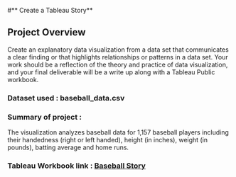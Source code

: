 
#** Create a Tableau Story**

## Project Overview
Create an explanatory data visualization from a data set that communicates a clear finding or that highlights relationships or patterns in a data set. Your work should be a reflection of the theory and practice of data visualization, and your final deliverable will be a write up along with a Tableau Public workbook.

### Dataset used : baseball_data.csv

### Summary of project : 
The visualization analyzes baseball data for 1,157 baseball players including their handedness
(right or left handed), height (in inches), weight (in pounds), batting average and home runs.

### Tableau Workbook link : [Baseball Story](https://public.tableau.com/profile/esha6181#!/vizhome/Baseball-Final/BaseballStory)
